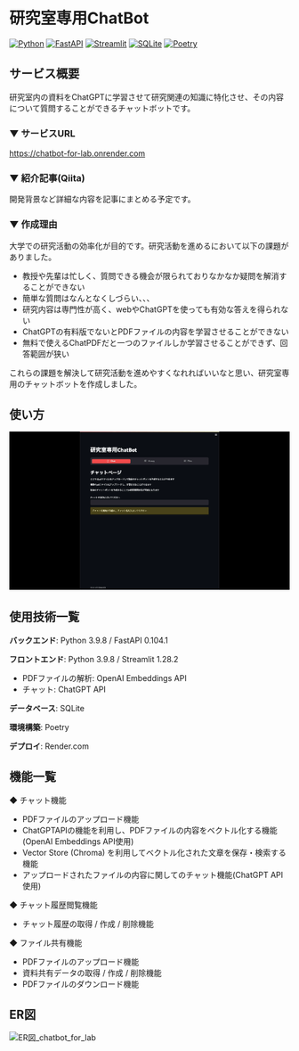 # 研究室専用ChatBot

[![Python](https://img.shields.io/badge/Python-3.9.8-3776AB?logo=python&logoColor=3776AB)](https://www.python.org/downloads/)
[![FastAPI](https://img.shields.io/badge/FastAPI-0.104.1-009688?logo=fastapi&logoColor=009688)](https://fastapi.tiangolo.com/)
[![Streamlit](https://img.shields.io/badge/Streamlit-1.28.2-FF4B4B?logo=Streamlit&logoColor=FF4B4B)](https://streamlit.io/)
[![SQLite](https://img.shields.io/badge/SQLite-3.36-003B57?logo=sqlite&logoColor=003B57)](https://www.sqlite.org/index.html)
[![Poetry](https://img.shields.io/badge/Poetry-1.1.12-60A5FA?logo=Poetry&logoColor=60A5FA)](https://python-poetry.org/)

## サービス概要
研究室内の資料をChatGPTに学習させて研究関連の知識に特化させ、その内容について質問することができるチャットボットです。  

### ▼ サービスURL  
https://chatbot-for-lab.onrender.com  

### ▼ 紹介記事(Qiita)
開発背景など詳細な内容を記事にまとめる予定です。

### ▼ 作成理由
大学での研究活動の効率化が目的です。研究活動を進めるにおいて以下の課題がありました。
- 教授や先輩は忙しく、質問できる機会が限られておりなかなか疑問を解消することができない
- 簡単な質問はなんとなくしづらい、、、
- 研究内容は専門性が高く、webやChatGPTを使っても有効な答えを得られない
- ChatGPTの有料版でないとPDFファイルの内容を学習させることができない
- 無料で使えるChatPDFだと一つのファイルしか学習させることができず、回答範囲が狭い  

これらの課題を解決して研究活動を進めやすくなれればいいなと思い、研究室専用のチャットボットを作成しました。

## 使い方  


![チャットと履歴閲覧](/app_view/app_demo_chat_history.gif)


## 使用技術一覧  
**バックエンド**: Python 3.9.8 / FastAPI 0.104.1  

**フロントエンド**: Python 3.9.8 / Streamlit 1.28.2  
- PDFファイルの解析: OpenAI Embeddings API
- チャット: ChatGPT API

**データベース**: SQLite  

**環境構築**: Poetry  

**デプロイ**: Render.com  

## 機能一覧  
◆ チャット機能
- PDFファイルのアップロード機能
- ChatGPTAPIの機能を利用し、PDFファイルの内容をベクトル化する機能(OpenAI Embeddings API使用)
- Vector Store (Chroma) を利用してベクトル化された文章を保存・検索する機能
- アップロードされたファイルの内容に関してのチャット機能(ChatGPT API使用)

◆ チャット履歴閲覧機能
- チャット履歴の取得 / 作成 / 削除機能

◆ ファイル共有機能
- PDFファイルのアップロード機能
- 資料共有データの取得 / 作成 / 削除機能
- PDFファイルのダウンロード機能  

## ER図  
<img width="734" alt="ER図_chatbot_for_lab" src="https://github.com/kizataka/chatbot_lab/assets/112063667/4cfd1195-96d8-4d01-81f6-eb0a5d2c5131">